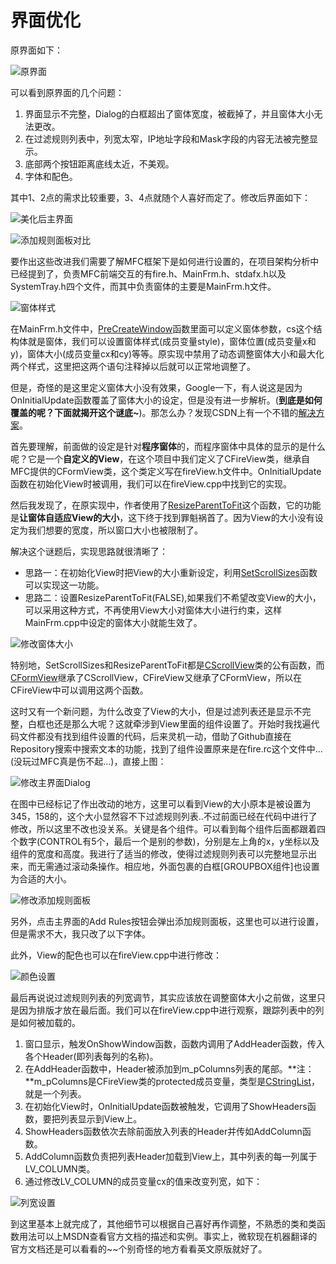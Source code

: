 # 界面优化

原界面如下：

![原界面](https://raw.githubusercontent.com/familyld/Simple_Firewall_Based_on_Packet_Filtering/master/graph/before1.png)

可以看到原界面的几个问题：

1. 界面显示不完整，Dialog的白框超出了窗体宽度，被截掉了，并且窗体大小无法更改。
2. 在过滤规则列表中，列宽太窄，IP地址字段和Mask字段的内容无法被完整显示。
3. 底部两个按钮距离底线太近，不美观。
4. 字体和配色。

其中1、2点的需求比较重要，3、4点就随个人喜好而定了。修改后界面如下：

![美化后主界面](https://raw.githubusercontent.com/familyld/Simple_Firewall_Based_on_Packet_Filtering/master/graph/after1.png)

![添加规则面板对比](https://raw.githubusercontent.com/familyld/Simple_Firewall_Based_on_Packet_Filtering/master/graph/after2.png)

要作出这些改进我们需要了解MFC框架下是如何进行设置的，在项目架构分析中已经提到了，负责MFC前端交互的有fire.h、MainFrm.h、stdafx.h以及SystemTray.h四个文件，而其中负责窗体的主要是MainFrm.h文件。

![窗体样式](https://raw.githubusercontent.com/familyld/Simple_Firewall_Based_on_Packet_Filtering/master/graph/config_dialog6.png)

在MainFrm.h文件中，[PreCreateWindow](https://msdn.microsoft.com/zh-cn/library/4yc5skce.aspx?f=255&MSPPError=-2147217396)函数里面可以定义窗体参数，cs这个结构体就是窗体，我们可以设置窗体样式(成员变量style)，窗体位置(成员变量x和y)，窗体大小(成员变量cx和cy)等等。原实现中禁用了动态调整窗体大小和最大化两个样式，这里把这两个语句注释掉以后就可以正常地调整了。

但是，奇怪的是这里定义窗体大小没有效果，Google一下，有人说这是因为OnInitialUpdate函数覆盖了窗体大小的设定，但是没有进一步解析。(**到底是如何覆盖的呢？下面就揭开这个谜底~**)。那怎么办？发现CSDN上有一个不错的[解决方案](http://bbs.csdn.net/topics/10347498)。

首先要理解，前面做的设定是针对**程序窗体**的，而程序窗体中具体的显示的是什么呢？它是一个**自定义的View**，在这个项目中我们定义了CFireView类，继承自MFC提供的CFormView类，这个类定义写在fireView.h文件中。OnInitialUpdate函数在初始化View时被调用，我们可以在fireView.cpp中找到它的实现。

然后我发现了，在原实现中，作者使用了[ResizeParentToFit](https://msdn.microsoft.com/zh-cn/library/2c6ye477.aspx)这个函数，它的功能是**让窗体自适应View的大小**，这下终于找到罪魁祸首了。因为View的大小没有设定为我们想要的宽度，所以窗口大小也被限制了。

解决这个谜题后，实现思路就很清晰了：

- 思路一：在初始化View时把View的大小重新设定，利用[SetScrollSizes](https://msdn.microsoft.com/zh-cn/library/3ew6s3ez.aspx?f=255&MSPPError=-2147217396)函数可以实现这一功能。
- 思路二：设置ResizeParentToFit(FALSE),如果我们不希望改变View的大小，可以采用这种方式，不再使用View大小对窗体大小进行约束，这样MainFrm.cpp中设定的窗体大小就能生效了。

![修改窗体大小](https://raw.githubusercontent.com/familyld/Simple_Firewall_Based_on_Packet_Filtering/master/graph/config_dialog3.png)

特别地，SetScrollSizes和ResizeParentToFit都是[CScrollView](https://msdn.microsoft.com/zh-cn/library/3t073d82.aspx)类的公有函数，而[CFormView](https://msdn.microsoft.com/zh-cn/library/353dcby6.aspx)继承了CScrollView，CFireView又继承了CFormView，所以在CFireView中可以调用这两个函数。

这时又有一个新问题，为什么改变了View的大小，但是过滤列表还是显示不完整，白框也还是那么大呢？这就牵涉到View里面的组件设置了。开始时我找遍代码文件都没有找到组件设置的代码，后来灵机一动，借助了Github直接在Repository搜索中搜索文本的功能，找到了组件设置原来是在fire.rc这个文件中...(没玩过MFC真是伤不起...)，直接上图：

![修改主界面Dialog](https://raw.githubusercontent.com/familyld/Simple_Firewall_Based_on_Packet_Filtering/master/graph/config_dialog1.png)

在图中已经标记了作出改动的地方，这里可以看到View的大小原本是被设置为345，158的，这个大小显然容不下过滤规则列表..不过前面已经在代码中进行了修改，所以这里不改也没关系。关键是各个组件。可以看到每个组件后面都跟着四个数字(CONTROL有5个，最后一个是别的参数)，分别是左上角的x，y坐标以及组件的宽度和高度。我进行了适当的修改，使得过滤规则列表可以完整地显示出来，而无需通过滚动条操作。相应地，外面包裹的白框[GROUPBOX组件]也设置为合适的大小。

![修改添加规则面板](https://raw.githubusercontent.com/familyld/Simple_Firewall_Based_on_Packet_Filtering/master/graph/config_dialog2.png)

另外，点击主界面的Add Rules按钮会弹出添加规则面板，这里也可以进行设置，但是需求不大，我只改了以下字体。

此外，View的配色也可以在fireView.cpp中进行修改：

![颜色设置](https://raw.githubusercontent.com/familyld/Simple_Firewall_Based_on_Packet_Filtering/master/graph/config_dialog4.png)

最后再说说过滤规则列表的列宽调节，其实应该放在调整窗体大小之前做，这里只是因为排版才放在最后面。我们可以在fireView.cpp中进行观察，跟踪列表中的列是如何被加载的。

1. 窗口显示，触发OnShowWindow函数，函数内调用了AddHeader函数，传入各个Header(即列表每列的名称)。
2. 在AddHeader函数中，Header被添加到m_pColumns列表的尾部。**注：**m_pColumns是CFireView类的protected成员变量，类型是[CStringList](https://msdn.microsoft.com/zh-cn/library/kkh6xzcc.aspx?f=255&MSPPError=-2147217396)，就是一个列表。
3. 在初始化View时，OnInitialUpdate函数被触发，它调用了ShowHeaders函数，要把列表显示到View上。
4. ShowHeaders函数依次去除前面放入列表的Header并传如AddColumn函数。
5. AddColumn函数负责把列表Header加载到View上，其中列表的每一列属于LV_COLUMN类。
6. 通过修改LV_COLUMN的成员变量cx的值来改变列宽，如下：

![列宽设置](https://raw.githubusercontent.com/familyld/Simple_Firewall_Based_on_Packet_Filtering/master/graph/config_dialog5.png)

到这里基本上就完成了，其他细节可以根据自己喜好再作调整，不熟悉的类和类函数用法可以上MSDN查看官方文档的描述和实例。事实上，微软现在机器翻译的官方文档还是可以看看的~~个别奇怪的地方看看英文原版就好了。







